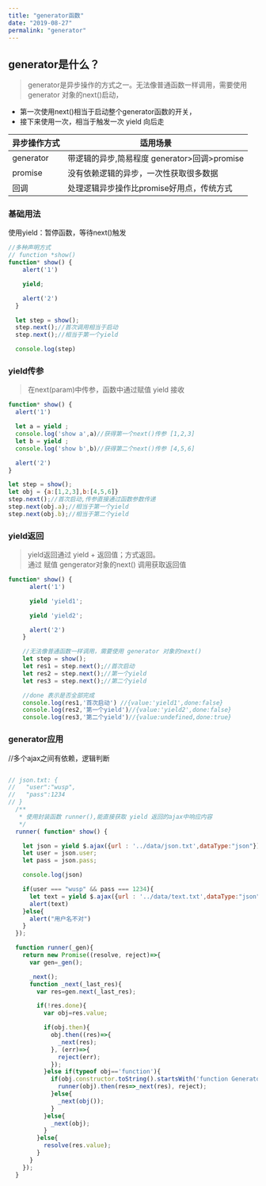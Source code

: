 ```yaml
---
title: "generator函数"
date: "2019-08-27"
permalink: "generator"
---
```

## generator是什么？
>generator是异步操作的方式之一。无法像普通函数一样调用，需要使用 generator 对象的next()启动，   
- 第一次使用next()相当于启动整个generator函数的开关，  
- 接下来使用一次，相当于触发一次 yield 向后走


|异步操作方式|适用场景|
|-|-|
|generator|带逻辑的异步,简易程度 generator>回调>promise|
|promise|没有依赖逻辑的异步，一次性获取很多数据|
|回调|处理逻辑异步操作比promise好用点，传统方式|

### 基础用法
 使用yield：暂停函数，等待next()触发
 ```js
 //多种声明方式
 // function *show()
 function* show() {
     alert('1')

     yield;

     alert('2')
   }

   let step = show();
   step.next();//首次调用相当于启动
   step.next();//相当于第一个yield

   console.log(step)
 ```

### yield传参
>在next(param)中传参，函数中通过赋值 yield 接收

```js
function* show() {
  alert('1')

  let a = yield ;
  console.log('show a',a)//获得第一个next()传参 [1,2,3]
  let b = yield ;
  console.log('show b',b)//获得第二个next()传参 [4,5,6]

  alert('2')
}

let step = show();
let obj = {a:[1,2,3],b:[4,5,6]}
step.next();//首次启动,传参直接通过函数参数传递
step.next(obj.a);//相当于第一个yield
step.next(obj.b);//相当于第二个yield
```

### yield返回
>yield返回通过 yield + 返回值；方式返回。  
通过 赋值 gengerator对象的next() 调用获取返回值

```js
function* show() {
      alert('1')

      yield 'yield1';

      yield 'yield2';

      alert('2')
    }

    //无法像普通函数一样调用，需要使用 generator 对象的next()
    let step = show();
    let res1 = step.next();//首次启动
    let res2 = step.next();//第一个yield
    let res3 = step.next();//第二个yield

    //done 表示是否全部完成
    console.log(res1,'首次启动') //{value:'yield1',done:false}
    console.log(res2,'第一个yield')//{value:'yield2',done:false}
    console.log(res3,'第二个yield')//{value:undefined,done:true}
```

### generator应用
//多个ajax之间有依赖，逻辑判断
```js

// json.txt: {
//   "user":"wusp",
//   "pass":1234
// }
  /**
   * 使用封装函数 runner(),能直接获取 yield 返回的ajax中响应内容
   */
  runner( function* show() {

    let json = yield $.ajax({url : '../data/json.txt',dataType:"json"});//获得第一个next()传参
    let user = json.user;
    let pass = json.pass;

    console.log(json)

    if(user === "wusp" && pass === 1234){
      let text = yield $.ajax({url : '../data/text.txt',dataType:"json"});
      alert(text)
    }else{
      alert("用户名不对")
    }
  });

  function runner(_gen){
    return new Promise((resolve, reject)=>{
      var gen=_gen();

      _next();
      function _next(_last_res){
        var res=gen.next(_last_res);

        if(!res.done){
          var obj=res.value;

          if(obj.then){
            obj.then((res)=>{
              _next(res);
            }, (err)=>{
              reject(err);
            });
          }else if(typeof obj=='function'){
            if(obj.constructor.toString().startsWith('function GeneratorFunction()')){
              runner(obj).then(res=>_next(res), reject);
            }else{
              _next(obj());
            }
          }else{
            _next(obj);
          }
        }else{
          resolve(res.value);
        }
      }
    });
  }

```
